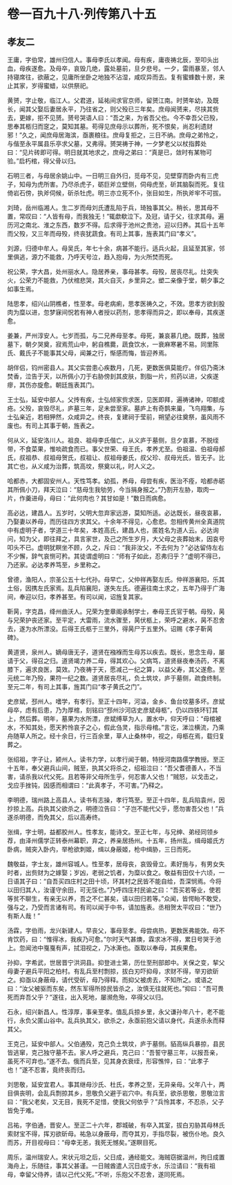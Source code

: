 # 卷一百九十八·列传第八十五

## 孝友二

王庸，字伯常，雄州归信人。事母李氏以孝闻。母有疾，庸夜祷北辰，至叩头出血，母疾遂愈。及母卒，哀毁几绝，露处墓前，旦夕悲号。一夕，雷雨暴至，邻人持寝席往，欲蔽之，见庸所坐卧之地独不沾湿，咸叹异而去。复有蜜蜂数十房，来止其家，岁得蜜蜡，以供祭祀。

黄赟，字止敬，临江人。父君道，延祐间求官京师，留赟江南。时赟年幼，及既长，闻其父娶后妻居永平，乃往省之，则父殁已三年矣。庶母闻赟来，尽挟其赀去，更嫁，拒不见赟。赟号哭语人曰：“吾之来，为省吾父也。今不幸吾父已殁，思奉其柩归而窆之，莫知其墓。苟得见庶母示以葬所，死不恨矣，尚忍利遗财邪！”久之，闻庶母居海滨，亟裹粮往。庶母复拒之，三日不纳。庶母之弟怜之，与偕至永平属县乐亭求父墓，又弗得。赟哭祷于神，一夕梦老父以杖指葬处曰：“见片砖即可得。明日就其地求之，庶母之弟曰：“真是已，敛时有某物可验。”启朽棺，得父骨以归。

石明三者，与母居余姚山中。一日明三自外归，觅母不见，见壁穿而卧内有三虎子，知母为虎所害。乃尽杀虎子，砺巨斧立壁侧，伺母虎至，斫其脑裂而死。复往倚岩石傍，执斧伺候，斫杀牡虎。明三亦立死不仆，张目如生，所执斧牢不可拔。

刘琦，岳州临湘人。生二岁而母刘氏遭乱陷于兵，琦独事其父。稍长，思其母不置，常叹曰：“人皆有母，而我独无！”辄歔欷泣下。及冠，请于父，往求其母。遍历河之南北、淮之东西，数岁不得。后求得于池州之贵池，迎以归养。其后十五年而父殁，又三年而母殁，终丧犹蔬食。有司上其事，旌表其门曰“孝义”。

刘源，归德中牟人。母吴氏，年七十余，病甚不能行。适兵火起，且延至其家，邻里俱逃，源力不能救，乃呼天号泣，趋入抱母，为火所焚而死。

祝公荣，字大昌，处州丽水人。隐居养亲，事母甚孝。母殁，居丧尽礼。灶突失火，公荣力不能救，乃伏棺悲哭，其火自灭，乡里异之。塑二亲像于堂，朝夕事之如事生焉。

陆思孝，绍兴山阴樵者，性至孝。母老病痢，思孝医祷久之，不效。思孝方欲刲股肉为糜以进，忽梦寐间怳若有神人者授以药剂，思孝得而异之，即以奉母，其疾遂愈。

姜兼，严州淳安人。七岁而孤，与二兄养母至孝。母死，兼哀慕几绝。既葬，独居墓下，朝夕哭奠，寂焉荒山中，躬自樵爨，蔬食饮水，一衰麻寒暑不易。同里陈氏、戴氏子不能事其父母，闻兼之行，惭感而悔，皆迎养焉。

胡伴侣，钧州密县人。其父实尝患心疾数月，几死，更数医俱莫能疗。伴侣乃斋沐焚香，泣告于天，以所佩小刀于右胁傍刲其皮肤，割脂一片，煎药以进，父疾遂瘳，其伤亦旋愈。朝廷旌表其门。

王士弘，延安中部人。父抟有疾，士弘倾家赀求医，见医即拜，遍祷诸神，叩额成疮。父殁，哀毁尽礼，庐墓三年，足未尝至家。墓庐上有奇鹊来巢，飞鸟翔集，与士弘亲近，若相狎然，众咸异之。终丧，复建祠于莹前，朔望必往奠祭，虽风雨不废也。有司上其事于朝，旌表之。

何从义，延安洛川人。祖良、祖母李氏偕亡，从义庐于墓侧，旦夕哀慕，不脱绖带，不食菜果，惟啖疏食而已。事父世荣、母王氏，孝养尤至。伯祖温、伯祖母郝氏，叔祖恭、叔祖母贺氏，叔祖让、叔祖母姜氏，叔父珍、叔母光氏，皆无子。比其亡也，从义咸为治葬，筑高坟，祭奠以礼，时人义之。

哈都赤，大都固安州人。天性笃孝。幼孤，养母，母尝有疾，医治不痊，哈都赤砺其所佩小刀，拜天泣曰：“慈母生我劬劳，今当捐身报之。”乃割开左胁，取肉一片，作羹进母，母曰：“此何肉也？其甘如是！”数日而病愈。

高必达，建昌人。五岁时，父明大忽弃家远游，莫知所适。必达既长，昼夜哀慕，乃娶妻以养母，而历往四方求其父。十余年不得见，心愈悲。忽相传黄州全真道院中有虚明子者，学道三十年矣，本姓高氏，建昌人也，匿姓名为道人云。必达询问，知为父，即往拜之，具言家世，及己之所生岁月，大父母之丧葬始末，因哀号叩头不已。虚明犹瞑坐不顾，久之，斥曰：“我非汝父，不去何为？”必达留侍左右不少懈，辞气哀恻可矜。其徒谓虚明曰：“师有子如此，忍弗归乎？”虚明不得已，乃还家。必达孝养笃至，乡里称之。

曾德，渔阳人，宗圣公五十七代孙。母早亡，父仲祥再娶左氏。仲祥游襄阳，乐其土俗，因携左氏家焉。乱兵陷襄阳，遂失左氏。德遍往南土求之，五年乃得于广海间，奉迎以归，孝养甚至。有司以闻，诏旌复其家。

靳昺，字克昌，绛州曲沃人。兄荣为奎章阁承制学士，奉母王氏官于朝。母殁，昺与兄荣护丧还家。至平定，大雷雨，流水骤至，昺伏柩上，荣呼之避水，昺不忍舍去，遂为水所漂没。后得王氏柩于三里外，得昺尸于五里外。诏赐《孝子靳昺碑》。

黄道贤，泉州人。嫡母唐无子，道贤在襁褓而生母苏以疾去。既长，思念生母，屡请于父，得召之归。道贤竭力养二母，得其欢心。父病笃，道贤昼夜奉汤药，不离膝下，遍求良医，莫效。乃夜祷于天，愿减己一纪之算，以益父寿，其父遂愈。至元统二年乃殁，果符一纪之数。道贤居丧尽礼，负土筑坟，庐于墓侧，疏食终制。至元二年，有司上其事，旌其门曰“孝子黄氏之门”。

史彦斌，邳州人。嗜学，有孝行。至正十四年，河溢，金乡、鱼台坟墓多坏。彦斌母卒，虑有后患，乃为厚棺，刻铭曰“邳州沙河店史彦斌母柩”，仍以四铁环钉其上，然后葬。明年，墓果为水所漂，彦斌缚草为人，置水中，仰天呼曰：“母棺被水，不知其处，愿天矜怜哀子之心，假此刍灵，指示母棺。”言讫，涕泣横流，乃乘舟随草人所之。经十余日，行三百余里，草人止桑林中，视之，母柩在焉，载归复葬之。

张绍祖，字子让，颍州人。读书力学，以孝行闻于朝，特授河南路儒学教授。至正十五年，奉父避兵山间，贼至，执其父将杀之，绍祖泣曰：“吾父耆德善人，不当害，请杀我以代父死。且若等非父母所生乎，何忍害人父也！”贼怒，以戈击之，戈应手挫钝，因感而相谓曰：“此真孝子，不可害。”乃释之。

李明德，瑞州路上高县人。读书有志操，孝行笃至。至正十四年，乱兵陷袁州，因抄掠上高。兵执其父欲杀之，明德泣告曰：“子岂不能代父乎，愿勿害吾父也！”兵遂杀明德，而免其父，后以高寿终。

张缉，字士明，益都胶州人。性孝友，能诗文。至正七年，与兄绅、弟经同领乡荐，由泽州儒学正转泰州幕职，弃之，养亲居扬州。十五年，扬州乱，缉母姬氏方卧病，贼突入卧内，举枪欲刺姬，缉以身蔽姬，枪中缉胁，三日而死。

魏敬益，字士友，雄州容城人。性至孝，居母丧，哀毁骨立。素好施与，有男女失时者，出赀财为之嫁娶；岁凶，老弱之饥者，为糜以食之。敬益有田仅十六顷，一日语其子曰：“自吾买四庄村之田十顷，环其村之民皆不能自给，吾深悯焉。今将以田归其人，汝谨守余田，可无馁也。”乃呼四庄村民谕之曰：“吾买若等业，使若等贫不聊生，有亲无以养，吾之不仁甚矣，请以田归若等。”众闻，皆愕眙不敢受，强与之，乃受而言诸有司。有司以闻于中书，请加旌表。丞相贺太平叹曰：“世乃有斯人哉！”

汤霖，字伯雨，龙兴新建人。早丧父，事母至孝。母尝病热，更数医弗能效。母不肯饮药，曰：“惟得冰，我疾乃可愈。”尔时天气甚燠，霖求冰不得，累日号哭于池上。忽闻池中戛戛有声，拭泪视之，乃冰澌也。亟取以奉母，其疾果愈。

孙抑，字希武，世居晋宁洪洞县。抑登进士第，历仕至刑部郎中。关保之变，挈父母妻子避兵平阳之柏村。有乱兵至村剽掠，拔白刃吓抑母，求财不得，举刃欲斫之。抑亟以身蔽母，请代受斫，母乃得释。而抑父被虏去，不知所之。或语之曰：“汝父被驱而东矣，然东军得所掠民皆杀之，汝慎无往就死也。”抑曰：“吾可畏死而弃吾父乎？”遂往，出入死地，屡濒危殆，卒得父以归。

石永，绍兴新昌人。性淳厚，事亲至孝。值乱兵掠乡里，永父谦孙年八十，老不能行，永负父匿山谷中。乱兵执其父，欲杀之，永亟前抱父请以身代，兵遂杀永而释其父。

王克己，延安中部人。父伯通殁，克己负土筑坟，庐于墓侧。貊高纵兵暴掠，县民皆逃窜，克己独守墓不去。家人呼之避兵，克己曰：“吾誓守墓三年，以报吾亲，虽死不可弃也。”遂不去。俄而兵至，见其身衣衰绖，形容憔悴，曰：“此孝子也！”遂不忍害，竟终丧而归。

刘思敬，延安宜君人。事其继母沙氏、杜氏，孝养之至，无异亲母。父年八十，两目俱丧明，会乱兵剽掠其乡，思敬负父避于岩穴中。有兵至，欲杀思敬，思敬泣言曰：“我父老矣，又无目，我死不足惜，使我父何依乎？”兵怜其孝，不忍杀，父子皆免于难。

吕祐，字伯通，晋安人。至正二十六年，郡城破，有卒入其室，拔白刃胁其母林氏索财宝不得，挥刃欲斫母。祐急以身蔽母，而夺其刃，手指尽裂，被伤仆地。良久而苏，开目视母曰：“母幸无恙，我死无憾矣。”遂瞑目死。

周乐，温州瑞安人。宋状元坦之后，父日成，通经能文。海贼窃据温州，拘日成置海舟上，乐随往，事其父甚谨。一日贼酋遣人沉日成于水，乐泣请曰：“我有祖母，幸留父侍养，请以己代父死。”不听，乐抱父不忍舍，遂同死焉。
